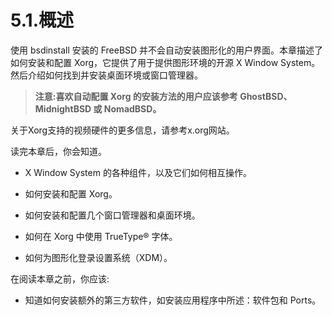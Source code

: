 # 5.1.概述

使用 bsdinstall 安装的 FreeBSD 并不会自动安装图形化的用户界面。本章描述了如何安装和配置 Xorg，它提供了用于提供图形环境的开源 X Window System。然后介绍如何找到并安装桌面环境或窗口管理器。

>**注意:喜欢自动配置 Xorg 的安装方法的用户应该参考 GhostBSD、MidnightBSD 或 NomadBSD。**

关于Xorg支持的视频硬件的更多信息，请参考x.org网站。

读完本章后，你会知道。

- X Window System 的各种组件，以及它们如何相互操作。

- 如何安装和配置 Xorg。

- 如何安装和配置几个窗口管理器和桌面环境。

- 如何在 Xorg 中使用 TrueType® 字体。

- 如何为图形化登录设置系统（XDM）。

在阅读本章之前，你应该:

 - 知道如何安装额外的第三方软件，如安装应用程序中所述：软件包和 Ports。





